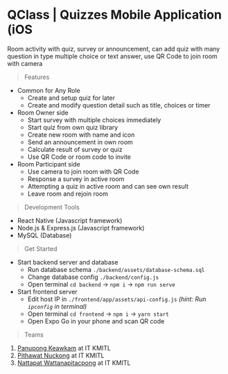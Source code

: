 # QClass | Quizzes Mobile Application (iOS
Room activity with quiz, survey or announcement, can add quiz with many question in type multiple choice or text answer, use QR Code to join room with camera

> Features
* Common for Any Role
  * Create and setup quiz for later
  * Create and modify question detail such as title, choices or timer
* Room Owner side
  * Start survey with multiple choices immediately
  * Start quiz from own quiz library
  * Create new room with name and icon
  * Send an announcement in own room
  * Calculate result of survey or quiz
  * Use QR Code or room code to invite
* Room Participant side
  * Use camera to join room with QR Code
  * Response a survey in active room
  * Attempting a quiz in active room and can see own result
  * Leave room and rejoin room
> Development Tools
* React Native (Javascript framework)
* Node.js & Express.js (Javascript framework)
* MySQL (Database)
> Get Started
* Start backend server and database
  * Run database schema `./backend/assets/database-schema.sql`
  * Change database config `./backend/config.js`
  * Open terminal `cd backend` -> `npm i` -> `npm run serve`
* Start frontend server
  * Edit host IP in `./frontend/app/assets/api-config.js` *(hint: Run `ipconfig` in terminal)*
  * Open terminal `cd frontend` -> `npm i` -> `yarn start`
  * Open Expo Go in your phone and scan QR code
> Teams
1. [Panupong Keawkam](https://github.com/panupongkeawkam) at IT KMITL
2. [Pithawat Nuckong](https://github.com/pithawat565) at IT KMITL
3. [Nattapat Wattanapitacpong](https://github.com/63070059) at IT KMITL
